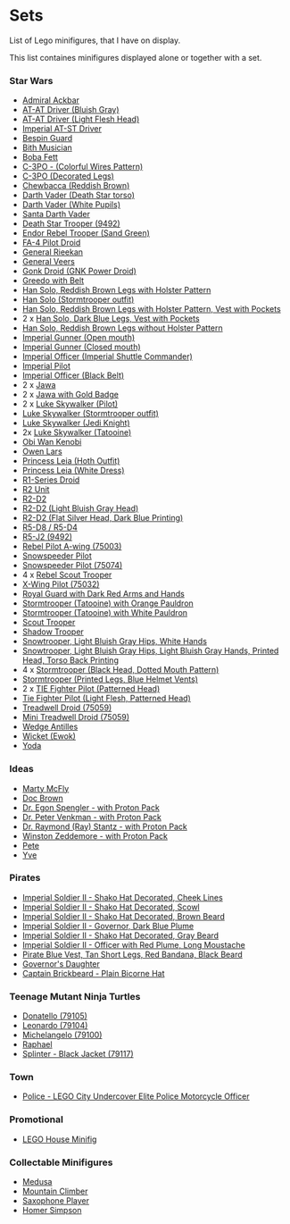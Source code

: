 # Sets
List of Lego minifigures, that I have on display.

This list containes minifigures displayed alone or together with a set.

### Star Wars
* [Admiral Ackbar](http://brickset.com/minifigs/sw247)
* [AT-AT Driver (Bluish Gray)](http://brickset.com/minifigs/sw177)
* [AT-AT Driver (Light Flesh Head)](http://brickset.com/minifigs/sw581)
* [Imperial AT-ST Driver](http://brickset.com/minifigs/sw401)
* [Bespin Guard](http://brickset.com/minifigs/sw611)
* [Bith Musician](http://brickset.com/minifigs/sw554)
* [Boba Fett](http://brickset.com/minifigs/sw610)
* [C-3PO - (Colorful Wires Pattern)](http://brickset.com/minifigs/sw365)
* [C-3PO (Decorated Legs)](http://brickset.com/minifigs/sw561)
* [Chewbacca (Reddish Brown)](http://brickset.com/minifigs/sw011a)
* [Darth Vader (Death Star torso)](http://brickset.com/minifigs/sw209)
* [Darth Vader (White Pupils)](http://brickset.com/minifigs/sw277)
* [Santa Darth Vader](http://brickset.com/minifigs/sw599)
* [Death Star Trooper (9492)](http://brickset.com/minifigs/sw374)
* [Endor Rebel Trooper (Sand Green)](http://brickset.com/minifigs/sw507)
* [FA-4 Pilot Droid](http://brickset.com/minifigs/sw473)
* [General Rieekan](http://brickset.com/minifigs/sw460)
* [General Veers](http://brickset.com/minifigs/sw178)
* [Gonk Droid (GNK Power Droid)](http://brickset.com/minifigs/sw562)
* [Greedo with Belt](http://brickset.com/minifigs/sw553)
* [Han Solo, Reddish Brown Legs with Holster Pattern](http://brickset.com/minifigs/sw088)
* [Han Solo (Stormtrooper outfit)](http://brickset.com/minifigs/sw205)
* [Han Solo, Reddish Brown Legs with Holster Pattern, Vest with Pockets](http://brickset.com/minifigs/sw451)
* 2 x [Han Solo, Dark Blue Legs, Vest with Pockets](http://brickset.com/minifigs/sw539)
* [Han Solo, Reddish Brown Legs without Holster Pattern](http://brickset.com/minifigs/sw612)
* [Imperial Gunner (Open mouth)](http://brickset.com/minifigs/sw520)
* [Imperial Gunner (Closed mouth)](http://brickset.com/minifigs/sw529)
* [Imperial Officer (Imperial Shuttle Commander)](http://brickset.com/minifigs/sw293)
* [Imperial Pilot](http://brickset.com/minifigs/sw294)
* [Imperial Officer (Black Belt)](http://brickset.com/minifigs/sw376)
* 2 x [Jawa](http://brickset.com/minifigs/sw560)
* 2 x [Jawa with Gold Badge](http://brickset.com/minifigs/sw590)
* 2 x [Luke Skywalker (Pilot)](http://brickset.com/minifigs/sw090)
* [Luke Skywalker (Stormtrooper outfit)](http://brickset.com/minifigs/sw204)
* [Luke Skywalker (Jedi Knight)](http://brickset.com/minifigs/sw292)
* 2x [Luke Skywalker (Tatooine)](http://brickset.com/minifigs/sw551)
* [Obi Wan Kenobi](http://brickset.com/minifigs/sw552)
* [Owen Lars](http://brickset.com/minifigs/sw559)
* [Princess Leia (Hoth Outfit)](http://brickset.com/minifigs/sw113)
* [Princess Leia (White Dress)](http://brickset.com/minifigs/sw175)
* [R1-Series Droid](http://brickset.com/minifigs/sw589)
* [R2 Unit](http://brickset.com/minifigs/sw555)
* [R2-D2](http://brickset.com/minifigs/sw028)
* [R2-D2 (Light Bluish Gray Head)](http://brickset.com/minifigs/sw217)
* [R2-D2 (Flat Silver Head, Dark Blue Printing)](http://brickset.com/minifigs/sw527)
* [R5-D8 / R5-D4](http://brickset.com/minifigs/sw373)
* [R5-J2 (9492)](http://brickset.com/minifigs/sw375)
* [Rebel Pilot A-wing (75003)](http://brickset.com/minifigs/sw437)
* [Snowspeeder Pilot](http://brickset.com/minifigs/sw597)
* [Snowspeeder Pilot (75074)](http://brickset.com/minifigs/sw607)
* 4 x [Rebel Scout Trooper](http://brickset.com/minifigs/sw187)
* [X-Wing Pilot (75032)](http://brickset.com/minifigs/sw544)
* [Royal Guard with Dark Red Arms and Hands](http://brickset.com/minifigs/sw521)
* [Stormtrooper (Tatooine) with Orange Pauldron](http://brickset.com/minifigs/sw364)
* [Stormtrooper (Tatooine) with White Pauldron](http://brickset.com/minifigs/sw383)
* [Scout Trooper](http://brickset.com/minifigs/sw505)
* [Shadow Trooper](http://brickset.com/minifigs/sw166)
* [Snowtrooper, Light Bluish Gray Hips, White Hands](http://brickset.com/minifigs/sw115)
* [Snowtrooper, Light Bluish Gray Hips, Light Bluish Gray Hands, Printed Head, Torso Back Printing](http://brickset.com/minifigs/sw463)
* 4 x [Stormtrooper (Black Head, Dotted Mouth Pattern)](http://brickset.com/minifigs/sw188)
* [Stormtrooper (Printed Legs, Blue Helmet Vents)](http://brickset.com/minifigs/sw585)
* 2 x [TIE Fighter Pilot (Patterned Head)](http://brickset.com/minifigs/sw268a)
* [Tie Fighter Pilot (Light Flesh, Patterned Head)](http://brickset.com/minifigs/sw543)
* [Treadwell Droid (75059)](http://brickset.com/minifigs/sw550)
* [Mini Treadwell Droid (75059)](http://brickset.com/minifigs/sw587)
* [Wedge Antilles](http://brickset.com/minifigs/sw089)
* [Wicket (Ewok)](http://brickset.com/minifigs/sw237)
* [Yoda](http://brickset.com/minifigs/sw051)

### Ideas
* [Marty McFly](http://brickset.com/minifigs/idea001)
* [Doc Brown](http://brickset.com/minifigs/idea002)
* [Dr. Egon Spengler - with Proton Pack](http://brickset.com/minifigs/idea003)
* [Dr. Peter Venkman - with Proton Pack](http://brickset.com/minifigs/idea004)
* [Dr. Raymond (Ray) Stantz - with Proton Pack](http://brickset.com/minifigs/idea005)
* [Winston Zeddemore - with Proton Pack](http://brickset.com/minifigs/idea006)
* [Pete](http://brickset.com/minifigs/idea007)
* [Yve](http://brickset.com/minifigs/idea008)

### Pirates
* [Imperial Soldier II - Shako Hat Decorated, Cheek Lines](http://brickset.com/minifigs/pi087)
* [Imperial Soldier II - Shako Hat Decorated, Scowl](http://brickset.com/minifigs/pi090)
* [Imperial Soldier II - Shako Hat Decorated, Brown Beard](http://brickset.com/minifigs/pi098)
* [Imperial Soldier II - Governor, Dark Blue Plume](http://brickset.com/minifigs/pi117)
* [Imperial Soldier II - Shako Hat Decorated, Gray Beard](http://brickset.com/minifigs/pi118)
* [Imperial Soldier II - Officer with Red Plume, Long Moustache](http://brickset.com/minifigs/pi119)
* [Pirate Blue Vest, Tan Short Legs, Red Bandana, Black Beard](http://brickset.com/minifigs/pi120)
* [Governor's Daughter](http://brickset.com/minifigs/pi121)
* [Captain Brickbeard - Plain Bicorne Hat](http://brickset.com/minifigs/pi116)

### Teenage Mutant Ninja Turtles
* [Donatello (79105)](http://brickset.com/minifigs/tnt017)
* [Leonardo (79104)](http://brickset.com/minifigs/tnt002)
* [Michelangelo (79100)](http://brickset.com/minifigs/tnt012)
* [Raphael](http://brickset.com/minifigs/tnt015)
* [Splinter - Black Jacket (79117)](http://brickset.com/minifigs/tnt051)

### Town
* [Police - LEGO City Undercover Elite Police Motorcycle Officer](http://brickset.com/minifigs/cty357)

### Promotional
* [LEGO House Minifig](http://brickset.com/minifigs/gen054)

### Collectable Minifigures
* [Medusa](http://brickset.com/minifigs/col146)
* [Mountain Climber](http://brickset.com/minifigs/col171)
* [Saxophone Player](http://brickset.com/minifigs/col174)
* [Homer Simpson](http://brickset.com/minifigs/sim007)